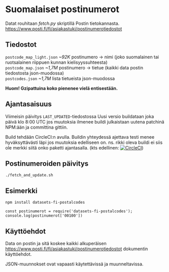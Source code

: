 # Suomalaiset postinumerot

Datat rouhitaan *fetch.py* skriptillä Postin tietokannasta.
https://www.posti.fi/fi/asiakastuki/postinumerotiedostot

## Tiedostot

`postcode_map_light.json` *~92K* postinumero -> nimi (joko suomalainen tai ruotsalainen riippuen kunnan kielisyyssuhteesta)   
`postcode_map.json` *~1,7M* postinumero -> tietue (kaikki data postin tiedostosta json-muodossa)   
`postcodes.json` *~1,7M* lista tietueista json-muodossa   


**Huom! Gzipattuina koko pienenee vielä entisestään.**


## Ajantasaisuus

Viimeisin päivitys `LAST_UPDATED`-tiedostossa
Uusi versio buildataan joka päivä klo 8:00 UTC jos muutoksia ilmenee buildi julkaistaan uutena patchinä NPM:ään ja committina gittiin.

Build tehdään CircleCI:n avulla. Buildin yhteydessä ajettava testi menee hyväksyttävästi läpi jos muutoksia edelliseen on. ns. rikki oleva buildi ei siis ole merkki siitä onko paketti ajantasalla. (kts edellinen: [![CircleCI](https://dl.circleci.com/status-badge/img/gh/theikkila/postinumerot/tree/master.svg?style=svg)](https://dl.circleci.com/status-badge/redirect/gh/theikkila/postinumerot/tree/master))

## Postinumeroiden päivitys
```
./fetch_and_update.sh
```

## Esimerkki

```
npm install datasets-fi-postalcodes

```

```
const postinumerot = require('datasets-fi-postalcodes');
console.log(postinumerot['00100'])
```


## Käyttöehdot

Data on postin ja sitä koskee kaikki alkuperäisen https://www.posti.fi/fi/asiakastuki/postinumerotiedostot dokumentin käyttöehdot.

JSON-muunnokset ovat vapaasti käytettävissä ja muunneltavissa.
